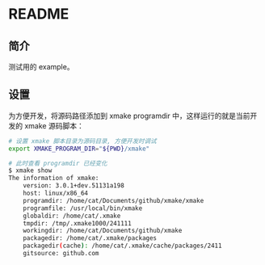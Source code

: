 # README

## 简介

测试用的 example。

## 设置

为方便开发，将源码路径添加到 xmake programdir 中，这样运行的就是当前开发的 xmake 源码脚本：

```bash
# 设置 xmake 脚本目录为源码目录, 方便开发时调试
export XMAKE_PROGRAM_DIR="${PWD}/xmake"

# 此时查看 programdir 已经变化
$ xmake show
The information of xmake:
    version: 3.0.1+dev.51131a198
    host: linux/x86_64
    programdir: /home/cat/Documents/github/xmake/xmake
    programfile: /usr/local/bin/xmake
    globaldir: /home/cat/.xmake
    tmpdir: /tmp/.xmake1000/241111
    workingdir: /home/cat/Documents/github/xmake
    packagedir: /home/cat/.xmake/packages
    packagedir(cache): /home/cat/.xmake/cache/packages/2411
    gitsource: github.com
```
